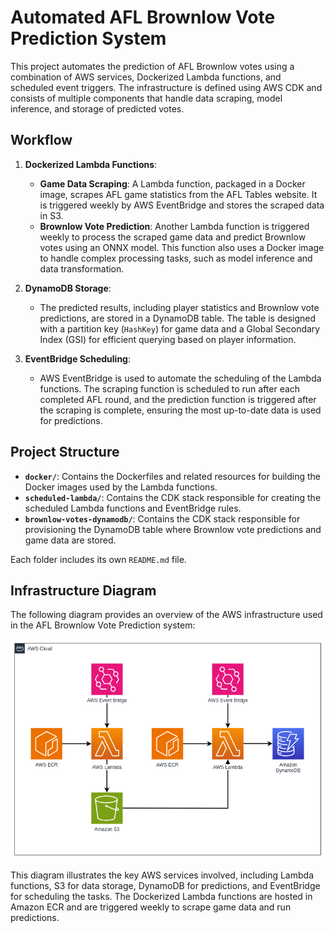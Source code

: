 # Automated AFL Brownlow Vote Prediction System

This project automates the prediction of AFL Brownlow votes using a combination of AWS services, Dockerized Lambda functions, and scheduled event triggers. The infrastructure is defined using AWS CDK and consists of multiple components that handle data scraping, model inference, and storage of predicted votes.

## Workflow

1. **Dockerized Lambda Functions**:
   - **Game Data Scraping**: A Lambda function, packaged in a Docker image, scrapes AFL game statistics from the AFL Tables website. It is triggered weekly by AWS EventBridge and stores the scraped data in S3.
   - **Brownlow Vote Prediction**: Another Lambda function is triggered weekly to process the scraped game data and predict Brownlow votes using an ONNX model. This function also uses a Docker image to handle complex processing tasks, such as model inference and data transformation.

2. **DynamoDB Storage**:
   - The predicted results, including player statistics and Brownlow vote predictions, are stored in a DynamoDB table. The table is designed with a partition key (`HashKey`) for game data and a Global Secondary Index (GSI) for efficient querying based on player information.

3. **EventBridge Scheduling**:
   - AWS EventBridge is used to automate the scheduling of the Lambda functions. The scraping function is scheduled to run after each completed AFL round, and the prediction function is triggered after the scraping is complete, ensuring the most up-to-date data is used for predictions.

## Project Structure

- **`docker/`**: Contains the Dockerfiles and related resources for building the Docker images used by the Lambda functions.
- **`scheduled-lambda/`**: Contains the CDK stack responsible for creating the scheduled Lambda functions and EventBridge rules.
- **`brownlow-votes-dynamodb/`**: Contains the CDK stack responsible for provisioning the DynamoDB table where Brownlow vote predictions and game data are stored.

Each folder includes its own `README.md` file. 

## Infrastructure Diagram

The following diagram provides an overview of the AWS infrastructure used in the AFL Brownlow Vote Prediction system:

![Automated Brownlow Prediction Infrastructure](infrastructure-diagrams/automated-brownlow-prediction-infastructure.png)

This diagram illustrates the key AWS services involved, including Lambda functions, S3 for data storage, DynamoDB for predictions, and EventBridge for scheduling the tasks. The Dockerized Lambda functions are hosted in Amazon ECR and are triggered weekly to scrape game data and run predictions.
